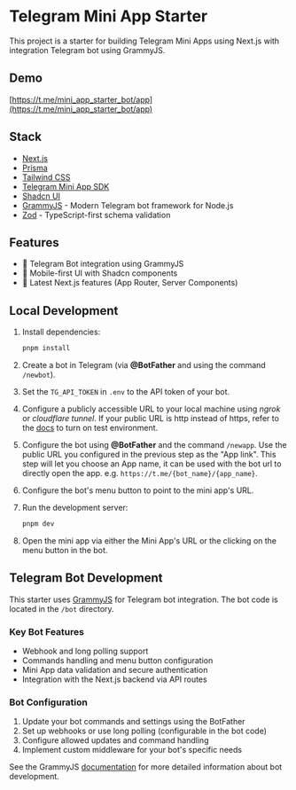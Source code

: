 # Telegram Mini App Starter

This project is a starter for building Telegram Mini Apps using Next.js with integration Telegram bot using GrammyJS.

## Demo

[https://t.me/mini_app_starter_bot/app](https://t.me/mini_app_starter_bot/app)

## Stack

- [Next.js](https://nextjs.org)
- [Prisma](https://prisma.io)
- [Tailwind CSS](https://tailwindcss.com)
- [Telegram Mini App SDK](https://docs.telegram-mini-apps.com/)
- [Shadcn UI](https://ui.shadcn.com/)
- [GrammyJS](https://grammy.dev/) - Modern Telegram bot framework for Node.js
- [Zod](https://zod.dev/) - TypeScript-first schema validation

## Features

- 🤖 Telegram Bot integration using GrammyJS
- 📱 Mobile-first UI with Shadcn components
- 🚀 Latest Next.js features (App Router, Server Components)

## Local Development

1. Install dependencies:

   ```bash
   pnpm install
   ```
2. Create a bot in Telegram (via **@BotFather** and using the command `/newbot`).

3. Set the `TG_API_TOKEN` in `.env` to the API token of your bot.

4. Configure a publicly accessible URL to your local machine using *ngrok* or *cloudflare tunnel*. If your public URL is http instead of https, refer to the [docs](https://core.telegram.org/bots/webapps#using-bots-in-the-test-environment) to turn on test environment.

5. Configure the bot using **@BotFather** and the command `/newapp`. Use the public URL you configured in the previous step as the "App link". This step will let you choose an App name, it can be used with the bot url to directly open the app. e.g. `https://t.me/{bot_name}/{app_name}`.

6. Configure the bot's menu button to point to the mini app's URL.

7. Run the development server:

   ```bash
   pnpm dev
   ```

8. Open the mini app via either the Mini App's URL or the clicking on the menu button in the bot.

## Telegram Bot Development

This starter uses [GrammyJS](https://grammy.dev/) for Telegram bot integration. The bot code is located in the `/bot` directory.

### Key Bot Features

- Webhook and long polling support
- Commands handling and menu button configuration
- Mini App data validation and secure authentication
- Integration with the Next.js backend via API routes

### Bot Configuration

1. Update your bot commands and settings using the BotFather
2. Set up webhooks or use long polling (configurable in the bot code)
3. Configure allowed updates and command handling
4. Implement custom middleware for your bot's specific needs

See the GrammyJS [documentation](https://grammy.dev/guide/) for more detailed information about bot development.
